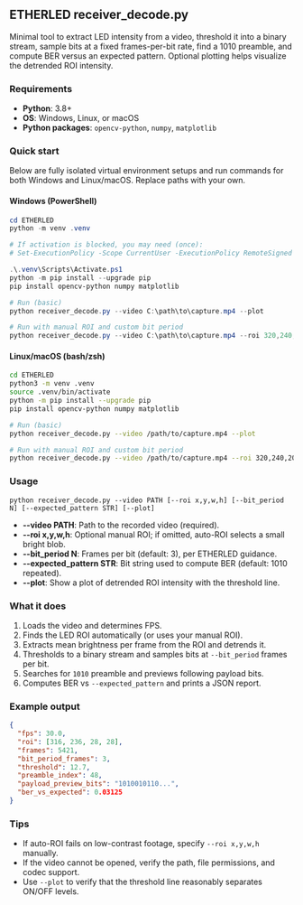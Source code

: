 ## ETHERLED receiver_decode.py

Minimal tool to extract LED intensity from a video, threshold it into a binary stream, sample bits at a fixed frames-per-bit rate, find a 1010 preamble, and compute BER versus an expected pattern. Optional plotting helps visualize the detrended ROI intensity.

### Requirements
- **Python**: 3.8+
- **OS**: Windows, Linux, or macOS
- **Python packages**: `opencv-python`, `numpy`, `matplotlib`

### Quick start
Below are fully isolated virtual environment setups and run commands for both Windows and Linux/macOS. Replace paths with your own.

#### Windows (PowerShell)
```powershell
cd ETHERLED
python -m venv .venv

# If activation is blocked, you may need (once):
# Set-ExecutionPolicy -Scope CurrentUser -ExecutionPolicy RemoteSigned -Force

.\.venv\Scripts\Activate.ps1
python -m pip install --upgrade pip
pip install opencv-python numpy matplotlib

# Run (basic)
python receiver_decode.py --video C:\path\to\capture.mp4 --plot

# Run with manual ROI and custom bit period
python receiver_decode.py --video C:\path\to\capture.mp4 --roi 320,240,20,20 --bit_period 3
```

#### Linux/macOS (bash/zsh)
```bash
cd ETHERLED
python3 -m venv .venv
source .venv/bin/activate
python -m pip install --upgrade pip
pip install opencv-python numpy matplotlib

# Run (basic)
python receiver_decode.py --video /path/to/capture.mp4 --plot

# Run with manual ROI and custom bit period
python receiver_decode.py --video /path/to/capture.mp4 --roi 320,240,20,20 --bit_period 3
```

### Usage
```text
python receiver_decode.py --video PATH [--roi x,y,w,h] [--bit_period N] [--expected_pattern STR] [--plot]
```

- **--video PATH**: Path to the recorded video (required).
- **--roi x,y,w,h**: Optional manual ROI; if omitted, auto-ROI selects a small bright blob.
- **--bit_period N**: Frames per bit (default: 3), per ETHERLED guidance.
- **--expected_pattern STR**: Bit string used to compute BER (default: 1010 repeated).
- **--plot**: Show a plot of detrended ROI intensity with the threshold line.

### What it does
1. Loads the video and determines FPS.
2. Finds the LED ROI automatically (or uses your manual ROI).
3. Extracts mean brightness per frame from the ROI and detrends it.
4. Thresholds to a binary stream and samples bits at `--bit_period` frames per bit.
5. Searches for `1010` preamble and previews following payload bits.
6. Computes BER vs `--expected_pattern` and prints a JSON report.

### Example output
```json
{
  "fps": 30.0,
  "roi": [316, 236, 28, 28],
  "frames": 5421,
  "bit_period_frames": 3,
  "threshold": 12.7,
  "preamble_index": 48,
  "payload_preview_bits": "1010010110...",
  "ber_vs_expected": 0.03125
}
```

### Tips
- If auto-ROI fails on low-contrast footage, specify `--roi x,y,w,h` manually.
- If the video cannot be opened, verify the path, file permissions, and codec support.
- Use `--plot` to verify that the threshold line reasonably separates ON/OFF levels.


